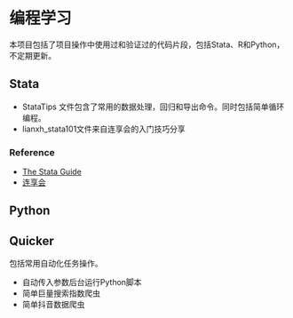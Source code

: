 # 编程学习
本项目包括了项目操作中使用过和验证过的代码片段，包括Stata、R和Python，不定期更新。
## Stata
* StataTips 文件包含了常用的数据处理，回归和导出命令。同时包括简单循环编程。
* lianxh_stata101文件来自连享会的入门技巧分享

### Reference
* [The Stata Guide](https://medium.com/the-stata-guide)
* [连享会](www.lianxh.cn)

## Python


## Quicker
包括常用自动化任务操作。
* 自动传入参数后台运行Python脚本
* 简单巨量搜索指数爬虫
* 简单抖音数据爬虫
